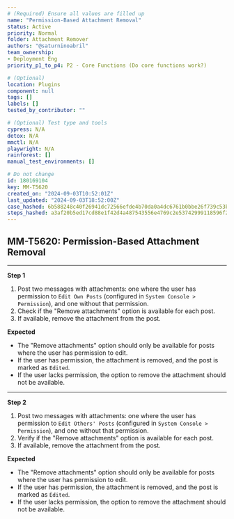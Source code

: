 ```yaml
---
# (Required) Ensure all values are filled up
name: "Permission-Based Attachment Removal"
status: Active
priority: Normal
folder: Attachment Remover
authors: "@saturninoabril"
team_ownership:
- Deployment Eng
priority_p1_to_p4: P2 - Core Functions (Do core functions work?)

# (Optional)
location: Plugins
component: null
tags: []
labels: []
tested_by_contributor: ""

# (Optional) Test type and tools
cypress: N/A
detox: N/A
mmctl: N/A
playwright: N/A
rainforest: []
manual_test_environments: []

# Do not change
id: 180169104
key: MM-T5620
created_on: "2024-09-03T10:52:01Z"
last_updated: "2024-09-03T18:52:00Z"
case_hashed: 6b588248c40f26941dc72566efde4b70da0a4dc6761b0bbe26f739c53b88e1439cc51559e2b98586fedfcad6dc6c3e0e
steps_hashed: a3af20b5ed17cd88e1f42d4a487543556e4769c2e53742999118596f25f212dde571e030b1032948589dfd3e01cada02
---
```


<!-- (Auto-generated) Based on frontmatter's "key" and "name" -->

## MM-T5620: Permission-Based Attachment Removal

---

**Step 1**

1. Post two messages with attachments: one where the user has permission to `Edit Own Posts` (configured in `System Console > Permission`), and one without that permission.
2. Check if the "Remove attachments" option is available for each post.
3. If available, remove the attachment from the post.

**Expected**

- The "Remove attachments" option should only be available for posts where the user has permission to edit.
- If the user has permission, the attachment is removed, and the post is marked as `Edited`.
- If the user lacks permission, the option to remove the attachment should not be available.

---

**Step 2**

1. Post two messages with attachments: one where the user has permission to `Edit Others' Posts` (configured in `System Console > Permission`), and one without that permission.
2. Verify if the "Remove attachments" option is available for each post.
3. If available, remove the attachment from the post.

**Expected**

- The "Remove attachments" option should only be available for posts where the user has permission to edit.
- If the user has permission, the attachment is removed, and the post is marked as `Edited`.
- If the user lacks permission, the option to remove the attachment should not be available.
